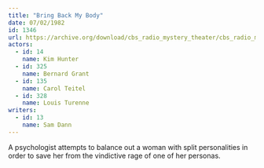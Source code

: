 ```yaml
---
title: "Bring Back My Body"
date: 07/02/1982
id: 1346
url: https://archive.org/download/cbs_radio_mystery_theater/cbs_radio_mystery_theater-1301-1350.zip/cbs_radio_mystery_theater-1301-1350%2Fcbsrmt_1346_bring_back_my_body.mp3
actors:  
  - id: 14
    name: Kim Hunter  
  - id: 325
    name: Bernard Grant  
  - id: 135
    name: Carol Teitel  
  - id: 328
    name: Louis Turenne
writers:  
  - id: 13
    name: Sam Dann
---
```

A psychologist attempts to balance out a woman with split personalities in order to save her from the vindictive rage of one of her personas.